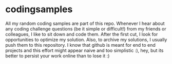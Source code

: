 codingsamples
=============

All my random coding samples are part of this repo.
Whenever I hear about any coding challenge questions (be it simple or difficult!) from my friends or colleagues, 
I like to sit down and code them.
After the first cut, I look for opportunities to optimize my solution.
Also, to archive my solutions, I usually push them to this repository.
I know that github is meant for end to end projects and this effort might appear naive 
and too simplistic :), hey, but its better to persist your work online than to lose it :)
